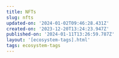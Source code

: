 ```yaml
---
title: NFTs
slug: nfts
updated-on: '2024-01-02T09:46:28.431Z'
created-on: '2023-12-20T13:24:23.947Z'
published-on: '2024-01-11T13:26:59.787Z'
layout: '[ecosystem-tags].html'
tags: ecosystem-tags
---
```



